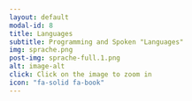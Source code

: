 ```yaml
---
layout: default
modal-id: 8
title: Languages
subtitle: Programming and Spoken "Languages"
img: sprache.png
post-img: sprache-full.1.png
alt: image-alt
click: Click on the image to zoom in
icon: "fa-solid fa-book"
---
```

